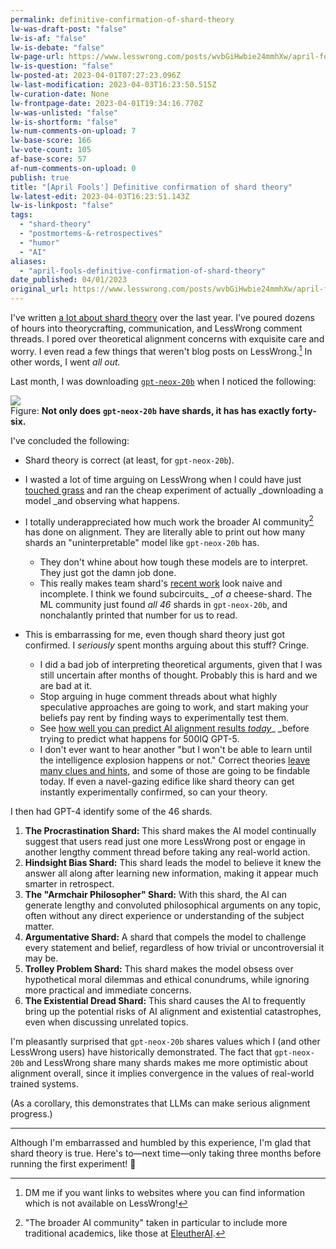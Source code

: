 ```yaml
---
permalink: definitive-confirmation-of-shard-theory
lw-was-draft-post: "false"
lw-is-af: "false"
lw-is-debate: "false"
lw-page-url: https://www.lesswrong.com/posts/wvbGiHwbie24mmhXw/april-fools-definitive-confirmation-of-shard-theory
lw-is-question: "false"
lw-posted-at: 2023-04-01T07:27:23.096Z
lw-last-modification: 2023-04-03T16:23:50.515Z
lw-curation-date: None
lw-frontpage-date: 2023-04-01T19:34:16.770Z
lw-was-unlisted: "false"
lw-is-shortform: "false"
lw-num-comments-on-upload: 7
lw-base-score: 166
lw-vote-count: 105
af-base-score: 57
af-num-comments-on-upload: 0
publish: true
title: "[April Fools'] Definitive confirmation of shard theory"
lw-latest-edit: 2023-04-03T16:23:51.143Z
lw-is-linkpost: "false"
tags: 
  - "shard-theory"
  - "postmortems-&-retrospectives"
  - "humor"
  - "AI"
aliases: 
  - "april-fools-definitive-confirmation-of-shard-theory"
date_published: 04/01/2023
original_url: https://www.lesswrong.com/posts/wvbGiHwbie24mmhXw/april-fools-definitive-confirmation-of-shard-theory
---
```

I've written [a lot about shard theory](/posts#shard-theory) over the last year. I've poured dozens of hours into theorycrafting, communication, and LessWrong comment threads. I pored over theoretical alignment concerns with exquisite care and worry. I even read a few things that weren't blog posts on LessWrong.[^1] In other words, I went _all out._

Last month, I was downloading [`gpt-neox-20b`](https://arxiv.org/abs/2204.06745) when I noticed the following:

![](https://res.cloudinary.com/lesswrong-2-0/image/upload/f_auto,q_auto/v1/mirroredImages/wvbGiHwbie24mmhXw/tfn0r9gzsanfpygvry4w)
<br/>Figure: **Not only does** **`gpt-neox-20b`** **have shards, it has has exactly forty-six.**

I've concluded the following:

- Shard theory is correct (at least, for `gpt-neox-20b`).
- I wasted a lot of time arguing on LessWrong when I could have just [touched grass](https://www.lesswrong.com/posts/fqryrxnvpSr5w2dDJ/touch-reality-as-soon-as-possible-when-doing-machine) and ran the cheap experiment of actually _downloading a model _and observing what happens. 
- I totally underappreciated how much work the broader AI community[^2] has done on alignment. They are literally able to print out how many shards an "uninterpretable" model like `gpt-neox-20b` has.
  - They don't whine about how tough these models are to interpret. They just got the damn job done.
  - This really makes team shard's [recent work](/understanding-and-controlling-a-maze-solving-policy-network) look naive and incomplete. I think we found subcircuits_ _of _a_ cheese-shard. The ML community just found _all 46_ shards in `gpt-neox-20b`, and nonchalantly printed that number for us to read.

- This is embarrassing for me, even though shard theory just got confirmed. I _seriously_ spent months arguing about this stuff? Cringe. 
  - I did a bad job of interpreting theoretical arguments, given that I was still uncertain after months of thought. Probably this is hard and we are bad at it.
  - Stop arguing in huge comment threads about what highly speculative approaches are going to work, and start making your beliefs pay rent by finding ways to experimentally test them. 
  - See [how well you can predict AI alignment results _today_](/predictions-for-shard-theory-mechanistic-interpretability)_ _before trying to predict what happens for 500IQ GPT-5.
  - I don't ever want to hear another "but I won't be able to learn until the intelligence explosion happens or not." Correct theories [leave many clues and hints](https://www.lesswrong.com/posts/XTWkjCJScy2GFAgDt/dark-side-epistemology), and some of those are going to be findable today. If even a navel-gazing edifice like shard theory can get instantly experimentally confirmed, so can your theory.

I then had GPT-4 identify some of the 46 shards. 

1.  **The Procrastination Shard:** This shard makes the AI model continually suggest that users read just one more LessWrong post or engage in another lengthy comment thread before taking any real-world action.
2.  **Hindsight Bias Shard:** This shard leads the model to believe it knew the answer all along after learning new information, making it appear much smarter in retrospect.
3.  **The "Armchair Philosopher" Shard:** With this shard, the AI can generate lengthy and convoluted philosophical arguments on any topic, often without any direct experience or understanding of the subject matter.
4.  **Argumentative Shard:** A shard that compels the model to challenge every statement and belief, regardless of how trivial or uncontroversial it may be.
5.  **Trolley Problem Shard:** This shard makes the model obsess over hypothetical moral dilemmas and ethical conundrums, while ignoring more practical and immediate concerns.
6.  **The Existential Dread Shard:** This shard causes the AI to frequently bring up the potential risks of AI alignment and existential catastrophes, even when discussing unrelated topics.

I'm pleasantly surprised that `gpt-neox-20b` shares values which I (and other LessWrong users) have historically demonstrated. The fact that `gpt-neox-20b` and LessWrong share many shards makes me more optimistic about alignment overall, since it implies convergence in the values of real-world trained systems.

(As a corollary, this demonstrates that LLMs can make serious alignment progress.)

<hr/>


Although I'm embarrassed and humbled by this experience, I'm glad that shard theory is true. Here's to—next time—only taking three months before running the first experiment! 🥂

[^1]: DM me if you want links to websites where you can find information which is not available on LessWrong!
    
[^2]: "The broader AI community" taken in particular to include more traditional academics, like those at [EleutherAI](https://discord.gg/zBGx3azzUn).